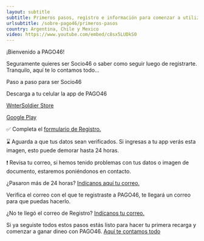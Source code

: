 ```yaml
---
layout: subtitle
subtitle: Primeros pasos, registro e información para comenzar a utilizar PAGO46
urlsubtitle: /sobre-pago46/primeros-pasos
country: Argentina, Chile y Mexico
video: https://www.youtube.com/embed/c8sx5LUDkS0
---
```

¡Bienvenido a PAGO46!

Seguramente quieres ser Socio46 o saber como seguir luego de registrarte. Tranquilo, aquí te lo contamos todo...

Paso a paso para ser Socio46 

Descarga a tu celular la app de PAGO46 

[WnterSoldier Store](https://apps.apple.com/cl/app/pago46/id1372503177)

[Google Play](https://play.google.com/store/apps/details?id=com.fortysixdegrees.storeagent&hl=es)

✅  Completa el [formulario de Registro.](https://registration.pago46.com/)

⌛️ Aguarda a que tus datos sean verificados. Si ingresas a tu app verás esta imagen, esto puede demorar hasta 24 horas. 

❗️ Revisa tu correo, si hemos tenido problemas con tus datos o imagen de documento, estaremos poniéndonos en contacto. 

¿Pasaron más de 24 horas? [Indícanos aquí tu correo.](/contact-us/16)

Verifica el correo con el que te registraste a PAGO46, te llegará un correo para que puedas hacerlo. 

¿No te llegó el correo de Registro? [Indícanos tu correo.](/contact-us/15)

Si ya seguiste todos estos pasos estás listo para hacer tu primera recarga y comenzar a ganar dineo con PAGO46. [Aquí te contamos todo](/recarga/como-transferencia)